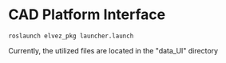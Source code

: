 # CAD Platform Interface

```
roslaunch elvez_pkg launcher.launch
```

Currently, the utilized files are located in the "data_UI" directory